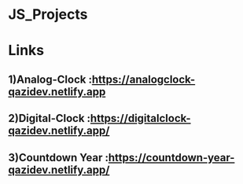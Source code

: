 # JS_Projects


# Links
## 1)Analog-Clock :https://analogclock-qazidev.netlify.app
## 2)Digital-Clock :https://digitalclock-qazidev.netlify.app/
## 3)Countdown Year :https://countdown-year-qazidev.netlify.app/
